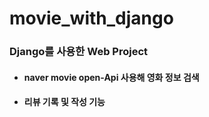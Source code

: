 # movie_with_django

### Django를 사용한 Web Project

- #### naver movie open-Api 사용해 영화 정보 검색

- #### 리뷰 기록 및 작성 기능